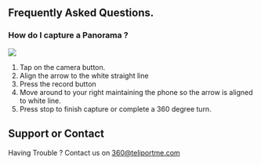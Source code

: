 ## Frequently Asked Questions.

### How do I capture a Panorama ?
![](https://media.giphy.com/media/xUA7b8KRlijnmHv6nu/giphy.gif)

1. Tap on the camera button.
2. Align the arrow to the white straight line
3. Press the record button
4. Move around to your right maintaining the phone so the arrow is aligned to white line.
5. Press stop to finish capture or complete a 360 degree turn.

## Support or Contact

Having Trouble ? Contact us on [360@teliportme.com](mailto:360@teliportme.com)
